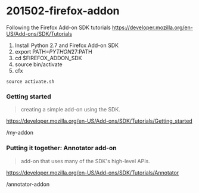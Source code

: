 # 201502-firefox-addon
Following the Firefox Add-on SDK tutorials https://developer.mozilla.org/en-US/Add-ons/SDK/Tutorials

1. Install Python 2.7 and Firefox Add-on SDK
1. export PATH=$PYTHON27:$PATH
1. cd $FIREFOX_ADDON_SDK
1. source bin/activate
1. cfx

`source activate.sh`

### Getting started

> creating a simple add-on using the SDK.

https://developer.mozilla.org/en-US/Add-ons/SDK/Tutorials/Getting_started

/my-addon

### Putting it together: Annotator add-on

> add-on that uses many of the SDK's high-level APIs.

https://developer.mozilla.org/en-US/Add-ons/SDK/Tutorials/Annotator

/annotator-addon